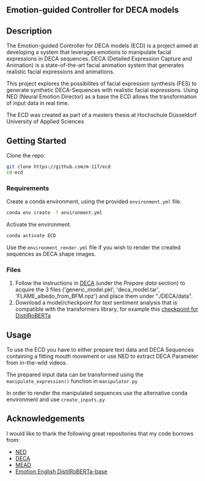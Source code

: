 ## Emotion-guided Controller for DECA models

## Description

The Emotion-guided Controller for DECA models (ECD) is a project aimed at developing a system that leverages emotions to manipulate facial expressions in DECA sequences. DECA (Detailed Expression Capture and Animation) is a state-of-the-art facial animation system that generates realistic facial expressions and animations.

This project explores the possibilites of facial expression synthesis (FES) to generate synthetic DECA-Sequences with realistic facial expressions. Using NED (Neural Emotion Director) as a base the ECD allows the transformation of input data in real time. 

The ECD was created as part of a masters thesis at Hochschule Düsseldorf University of Applied Sciences

## Getting Started
Clone the repo:
  ```bash
  git clone https://github.com/m-117/ecd
  cd ecd
  ```

### Requirements  

Create a conda environment, using the provided ```environment.yml``` file.
```bash
conda env create -f environment.yml
```
Activate the environment.
```bash
conda activate ECD
```

Use the ```environment_render.yml``` file if you wish to render the created sequences as DECA shape images.

### Files
1. Follow the instructions in [DECA](https://github.com/YadiraF/DECA) (under the *Prepare data* section) to acquire the 3 files ('generic_model.pkl', 'deca_model.tar', 'FLAME_albedo_from_BFM.npz') and place them under "./DECA/data".
2. Download a model/checkpoint for text sentiment analysis that is compatible with the transformers library, for example this [checkpoint for DistilRoBERTa](https://huggingface.co/j-hartmann/emotion-english-distilroberta-base)

## Usage

To use the ECD you have to either prepare text data and DECA Sequences containing a fitting mouth movement or use NED to extract DECA Parameter from in-the-wild videos. 

The prepared input data can be transformed using the ```manipulate_expression()``` function in ```manipulator.py```

In order to render the manipulated sequences use the alternative conda environment and use ```create_inputs.py```

## Acknowledgements
I would like to thank the following great repositories that my code borrows from:
- [NED](https://github.com/foivospar/NED)
- [DECA](https://github.com/YadiraF/DECA)
- [MEAD](https://github.com/uniBruce/Mead)
- [Emotion English DistilRoBERTa-base](https://huggingface.co/j-hartmann/emotion-english-distilroberta-base)



